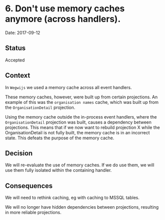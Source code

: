 # 6. Don't use memory caches anymore (across handlers).

Date: 2017-09-12

## Status

Accepted

## Context

In `Wegwijs` we used a memory cache across all event handlers.

These memory caches, however, were built up from certain projections. An example of this was the `organisation names` cache, which was built up from the `OrganisationDetail` projection.

Using the memory cache outside the in-process event handlers, where the `OrganisationDetail` projection was built, causes a dependency between projections. This means that if we now want to rebuild projection X while the OrganisationDetail is not fully built, the memory cache is in an incorrect state. This defeats the purpose of the memory cache.

## Decision

We will re-evaluate the use of memory caches. If we do use them, we will use them fully isolated within the containing handler.

## Consequences

We will need to rethink caching, eg with caching to MSSQL tables.

We will no longer have hidden dependencies between projections, resulting in more reliable projections.
